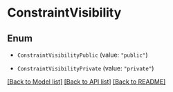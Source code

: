 # ConstraintVisibility

## Enum


* `ConstraintVisibilityPublic` (value: `"public"`)

* `ConstraintVisibilityPrivate` (value: `"private"`)


[[Back to Model list]](../README.md#documentation-for-models) [[Back to API list]](../README.md#documentation-for-api-endpoints) [[Back to README]](../README.md)


